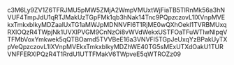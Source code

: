 c3M6Ly9ZV1Z6TFRJMU5pMW5ZMjA2WmpVMUxtWjFiaTB5TlRnMk56a3hNVUF4TmpJdU1qRTJMakUzTGpFMk1qb3hNak14Tnc9PQpzczovL1lXVnpMVEkxTmkxblkyMDZaalUxTG1aMWJpMDNNVFl6T1RjME0wQXhOekl1TVRBMUxqRXlOQzR4TWpjNk1UVXlPVGM9CnNzOi8vWVdWekxUSTFOaTFuWTIwNlpqVTFMbVoxYmkwek5qQTBOamd5TVVBeE16a3VNVFl5TGpJeUxqYzBPakUyTXpVeQpzczovL1lXVnpMVEkxTmkxblkyMDZhWE40TG5sMExUTXdOakU1TURVNFFERXlPQzR4T1RrdU1UTTFMakV6TWpveE5qWTROZz09